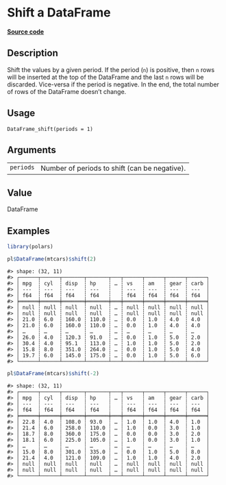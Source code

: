 

# Shift a DataFrame

[**Source code**](https://github.com/pola-rs/r-polars/tree/1fd6c01b862685c50e295d9b2ef690a69c3a7963/R/dataframe__frame.R#L695)

## Description

Shift the values by a given period. If the period (<code>n</code>) is
positive, then <code>n</code> rows will be inserted at the top of the
DataFrame and the last <code>n</code> rows will be discarded. Vice-versa
if the period is negative. In the end, the total number of rows of the
DataFrame doesn’t change.

## Usage

<pre><code class='language-R'>DataFrame_shift(periods = 1)
</code></pre>

## Arguments

<table>
<tr>
<td style="white-space: nowrap; font-family: monospace; vertical-align: top">
<code id="DataFrame_shift_:_periods">periods</code>
</td>
<td>
Number of periods to shift (can be negative).
</td>
</tr>
</table>

## Value

DataFrame

## Examples

``` r
library(polars)

pl$DataFrame(mtcars)$shift(2)
```

    #> shape: (32, 11)
    #> ┌──────┬──────┬───────┬───────┬───┬──────┬──────┬──────┬──────┐
    #> │ mpg  ┆ cyl  ┆ disp  ┆ hp    ┆ … ┆ vs   ┆ am   ┆ gear ┆ carb │
    #> │ ---  ┆ ---  ┆ ---   ┆ ---   ┆   ┆ ---  ┆ ---  ┆ ---  ┆ ---  │
    #> │ f64  ┆ f64  ┆ f64   ┆ f64   ┆   ┆ f64  ┆ f64  ┆ f64  ┆ f64  │
    #> ╞══════╪══════╪═══════╪═══════╪═══╪══════╪══════╪══════╪══════╡
    #> │ null ┆ null ┆ null  ┆ null  ┆ … ┆ null ┆ null ┆ null ┆ null │
    #> │ null ┆ null ┆ null  ┆ null  ┆ … ┆ null ┆ null ┆ null ┆ null │
    #> │ 21.0 ┆ 6.0  ┆ 160.0 ┆ 110.0 ┆ … ┆ 0.0  ┆ 1.0  ┆ 4.0  ┆ 4.0  │
    #> │ 21.0 ┆ 6.0  ┆ 160.0 ┆ 110.0 ┆ … ┆ 0.0  ┆ 1.0  ┆ 4.0  ┆ 4.0  │
    #> │ …    ┆ …    ┆ …     ┆ …     ┆ … ┆ …    ┆ …    ┆ …    ┆ …    │
    #> │ 26.0 ┆ 4.0  ┆ 120.3 ┆ 91.0  ┆ … ┆ 0.0  ┆ 1.0  ┆ 5.0  ┆ 2.0  │
    #> │ 30.4 ┆ 4.0  ┆ 95.1  ┆ 113.0 ┆ … ┆ 1.0  ┆ 1.0  ┆ 5.0  ┆ 2.0  │
    #> │ 15.8 ┆ 8.0  ┆ 351.0 ┆ 264.0 ┆ … ┆ 0.0  ┆ 1.0  ┆ 5.0  ┆ 4.0  │
    #> │ 19.7 ┆ 6.0  ┆ 145.0 ┆ 175.0 ┆ … ┆ 0.0  ┆ 1.0  ┆ 5.0  ┆ 6.0  │
    #> └──────┴──────┴───────┴───────┴───┴──────┴──────┴──────┴──────┘

``` r
pl$DataFrame(mtcars)$shift(-2)
```

    #> shape: (32, 11)
    #> ┌──────┬──────┬───────┬───────┬───┬──────┬──────┬──────┬──────┐
    #> │ mpg  ┆ cyl  ┆ disp  ┆ hp    ┆ … ┆ vs   ┆ am   ┆ gear ┆ carb │
    #> │ ---  ┆ ---  ┆ ---   ┆ ---   ┆   ┆ ---  ┆ ---  ┆ ---  ┆ ---  │
    #> │ f64  ┆ f64  ┆ f64   ┆ f64   ┆   ┆ f64  ┆ f64  ┆ f64  ┆ f64  │
    #> ╞══════╪══════╪═══════╪═══════╪═══╪══════╪══════╪══════╪══════╡
    #> │ 22.8 ┆ 4.0  ┆ 108.0 ┆ 93.0  ┆ … ┆ 1.0  ┆ 1.0  ┆ 4.0  ┆ 1.0  │
    #> │ 21.4 ┆ 6.0  ┆ 258.0 ┆ 110.0 ┆ … ┆ 1.0  ┆ 0.0  ┆ 3.0  ┆ 1.0  │
    #> │ 18.7 ┆ 8.0  ┆ 360.0 ┆ 175.0 ┆ … ┆ 0.0  ┆ 0.0  ┆ 3.0  ┆ 2.0  │
    #> │ 18.1 ┆ 6.0  ┆ 225.0 ┆ 105.0 ┆ … ┆ 1.0  ┆ 0.0  ┆ 3.0  ┆ 1.0  │
    #> │ …    ┆ …    ┆ …     ┆ …     ┆ … ┆ …    ┆ …    ┆ …    ┆ …    │
    #> │ 15.0 ┆ 8.0  ┆ 301.0 ┆ 335.0 ┆ … ┆ 0.0  ┆ 1.0  ┆ 5.0  ┆ 8.0  │
    #> │ 21.4 ┆ 4.0  ┆ 121.0 ┆ 109.0 ┆ … ┆ 1.0  ┆ 1.0  ┆ 4.0  ┆ 2.0  │
    #> │ null ┆ null ┆ null  ┆ null  ┆ … ┆ null ┆ null ┆ null ┆ null │
    #> │ null ┆ null ┆ null  ┆ null  ┆ … ┆ null ┆ null ┆ null ┆ null │
    #> └──────┴──────┴───────┴───────┴───┴──────┴──────┴──────┴──────┘
